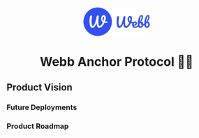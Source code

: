 <h1 align="center">
  <a href="https://www.webb.tools/">
    <img alt="Webb Logo" src="../assets/webb-icon.svg" width="30%" />
  </a>
  </br>
  </br>
  <span> Webb Anchor Protocol 🚀🚀</span> 
</h1>

## Product Vision

### Future Deployments

### Product Roadmap
